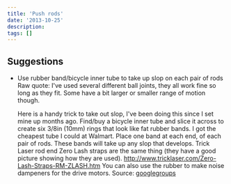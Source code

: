 ```yaml
---
title: 'Push rods'
date: '2013-10-25'
description:
tags: []
---
```


## Suggestions
- Use rubber band/bicycle inner tube to take up slop on each pair of rods
Raw quote:
    I've used several different ball joints, they all work fine so long as they fit. Some have a bit larger or smaller range of motion though.
    
    Here is a handy trick to take out slop, I've been doing this since I set mine up months ago.
    Find/buy a bicycle inner tube and slice it across to create six 3/8in (10mm) rings that look like fat rubber bands. I got the cheapest tube I could at Walmart. Place one band at each end, of each pair of rods. These bands will take up any slop that develops. Trick Laser rod end Zero Lash straps are the same thing (they have a good picture showing how they are used). http://www.tricklaser.com/Zero-Lash-Straps-RM-ZLASH.htm You can also use the rubber to make noise dampeners for the drive motors.
Source: [googlegroups](https://groups.google.com/d/msg/deltabot/F0ztxV3pjWI/6paxUZU6H_8J)
